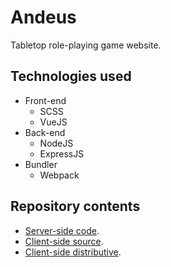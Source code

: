 # Andeus
Tabletop role-playing game website.

## Technologies used
  * Front-end
    * SCSS
    * VueJS
  * Back-end
    * NodeJS
    * ExpressJS
  * Bundler
    * Webpack

## Repository contents
  * [Server-side code](https://github.com/Eilhard/andeus/tree/master/server "Server-side").
  * [Client-side source](https://github.com/Eilhard/andeus/tree/master/src "Client-side").
  * [Client-side distributive](https://github.com/Eilhard/andeus/tree/master/public "Client-side").
